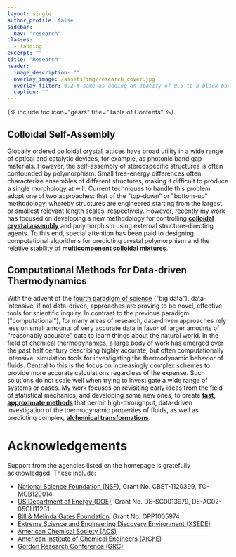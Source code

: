 ```yaml
---
layout: single
author_profile: false
sidebar:
  nav: "research"
classes:
  - landing
excerpt: ""
title: "Research"
header:
  image_description: ""
  overlay_image: /assets/img/research_cover.jpg
  overlay_filter: 0.2 # same as adding an opacity of 0.5 to a black background
  caption: ""
---
```


{% include toc icon="gears" title="Table of Contents" %}

## Colloidal Self-Assembly
Globally ordered colloidal crystal lattices have broad utility in a wide range of optical and catalytic devices, for example, as photonic band gap materials. However, the self-assembly of stereospecific structures is often confounded by polymorphism. Small free-energy differences often characterize ensembles of different structures, making it difficult to produce a single morphology at will. Current techniques to handle this problem adopt one of two approaches: that of the "top-down" or "bottom-up" methodology, whereby structures are engineered starting from the largest or smallest relevant length scales, respectively. However, recently my work has focused on developing a new methodology for controlling **[colloidal crystal assembly](/_research/sdacolloids/)** and polymorphism using external structure-directing agents.  To this end, special attention has been paid to designing computational algorithms for predicting crystal polymorphism and the relative stability of **[multicomponent colloidal mixtures](/_research/multicolloids)**.

## Computational Methods for Data-driven Thermodynamics
With the advent of the [fourth paradigm of science](https://www.immagic.com/eLibrary/ARCHIVES/EBOOKS/M091000H.pdf) ("big data"), data-intensive, if not data-driven, approaches are proving to be novel, effective tools for scientific inquiry.  In contrast to the previous paradigm ("computational"), for many areas of research, data-driven approaches rely less on small amounts of very accurate data in favor of larger amounts of "reasonably accurate" data to learn things about the natural world.  In the field of chemical thermodynamics, a large body of work has emerged over the past half century describing highly accurate, but often computationally intensive, simulation tools for investigating the thermodynamic behavior of fluids.  Central to this is the focus on increasingly complex schemes to provide more accurate calculations regardless of the expense.  Such solutions do not scale well when trying to investigate a wide range of systems or cases.  My work focuses on revisiting early ideas from the field of statistical mechanics, and developing some new ones, to create **[fast, approximate methods](/_research/highthroughput/)** that permit high-throughput, data-driven investigation of the thermodynamic properties of fluids, as well as predicting complex, **[alchemical transformations](/_research/alchemy/)**.

# Acknowledgements

Support from the agencies listed on the homepage is gratefully acknowledged. These include:

* [National Science Foundation (NSF)](https://www.nsf.gov), Grant No. CBET-1120399, TG-MCB120014
* [US Department of Energy (DOE)](https://www.energy.gov), Grant No. DE-SC0013979, DE-AC02-05CH11231
* [Bill & Melinda Gates Foundation](https://www.gatesfoundation.org): Grant No. OPP1005974
* [Extreme Science and Engineering Discovery Environment (XSEDE)](https://www.xsede.org)
* [American Chemical Society (ACS)](http://www.acs.org)
* [American Institute of Chemical Engineers (AIChE)](https://www.aiche.org)
* [Gordon Research Conference (GRC)](https://www.grc.org)


